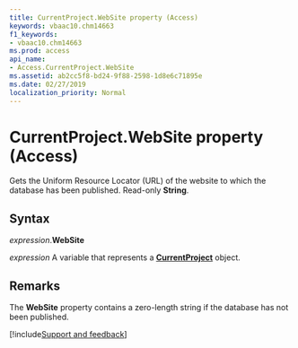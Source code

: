 ```yaml
---
title: CurrentProject.WebSite property (Access)
keywords: vbaac10.chm14663
f1_keywords:
- vbaac10.chm14663
ms.prod: access
api_name:
- Access.CurrentProject.WebSite
ms.assetid: ab2cc5f8-bd24-9f88-2598-1d8e6c71895e
ms.date: 02/27/2019
localization_priority: Normal
---
```



# CurrentProject.WebSite property (Access)

Gets the Uniform Resource Locator (URL) of the website to which the database has been published. Read-only **String**.


## Syntax

_expression_.**WebSite**

_expression_ A variable that represents a **[CurrentProject](Access.CurrentProject.md)** object.


## Remarks

The **WebSite** property contains a zero-length string if the database has not been published.




[!include[Support and feedback](~/includes/feedback-boilerplate.md)]